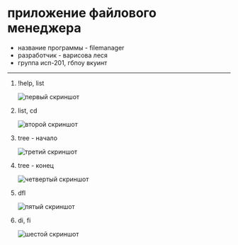 # приложение файлового менеджера 
* название программы - filemanager
* разработчик - варисова леся
* группа исп-201, гбпоу вкуинт
---
1. !help, list 

   ![первый скриншот](https://sun9-84.userapi.com/impg/qH39U-u5ZngluFRUNj9beubt8DAN06B68eyE0A/jfLTTjyVFzo.jpg?size=1280x720&quality=95&sign=59c1b6cd8ed9d6334a5662b0941b15bb&type=album)
   
2. list, cd

   ![второй скриншот](https://sun9-30.userapi.com/impg/wDvsmcPg93l-6YlWAzwodVnq-eZ_6-QE0skRVw/y4BoE_OIpL0.jpg?size=1280x720&quality=95&sign=33095f841c7ec5834dc01b5f145aa18f&type=album)
   
3. tree - начало

   ![третий скриншот](https://sun9-57.userapi.com/impg/Ev0kAZuaTgft-2bOQ4l8KPm_D3R42AS2Zcgbig/rcYxTsrl0T0.jpg?size=1280x720&quality=95&sign=b57a6af6c2727c7a1d55c64e9d638004&type=album)
   
4. tree - конец 

   ![четвертый скриншот](https://sun9-16.userapi.com/impg/nwe7qd7oRwH48MBOi5ZpaIf6lMXOjBx9gez2dw/qg_7HFKhks8.jpg?size=1280x720&quality=95&sign=80318955f77fb2ab65d4008ff5ffae15&type=album)
   
5. dfl

   ![пятый скриншот](https://sun9-77.userapi.com/impg/eQTZKtJ7r3xx26cRtTZjpZ9WEomf0Qb6V8SF-w/fwljbHV_1LA.jpg?size=1280x720&quality=95&sign=6ac31a4247c84424e8204a171eedde83&type=album)
   
6. di, fi

   ![шестой скриншот](https://sun9-19.userapi.com/impg/9yRe40YQ547LiyBmKmy9O65mr18XqEKq1FFQeg/OBz4cK0ORJE.jpg?size=1116x620&quality=95&sign=1398fe3e98347366ed65ecadeb2cf976&type=album)

